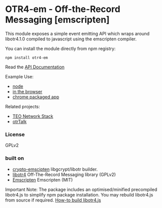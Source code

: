 # OTR4-em - Off-the-Record Messaging [emscripten]

This module exposes a simple event emitting API which wraps around libotr4.1.0 compiled to javascript using the emscripten compiler.

You can install the module directly from npm registry:

    npm install otr4-em

Read the [API Documentation](https://github.com/mnaamani/otr4-em/blob/master/doc/API.md)

Example Use:
- [node](https://github.com/mnaamani/otr4-em/blob/master/test/index.js)
- [in the browser](https://github.com/mnaamani/otr4-em/blob/master/test/index.html)
- [chrome packaged app](https://github.com/mnaamani/TEO/tree/master/build/chrome)

Related projects:
- [TEO Network Stack](https://github.com/mnaamani/TEO)
- [otrTalk](https://github.com/mnaamani/node-otr-talk)

### License
GPLv2

### built on
- [crypto-emscipten](https://github.com/mnaamani/crypto-emscripten/) libgcrypt/libotr builder.
- [libotr4](http://www.cypherpunks.ca/otr/) Off-The-Record Messaging library (GPLv2)
- [Emscripten](https://github.com/kripken/emscripten) Emscripten (MIT)

Important Note:
The package includes an optimised/minified precompiled libotr4.js to simplify npm package installation.
You may rebuild libotr4.js from source if required. [How-to build libotr4.js](https://github.com/mnaamani/otr4-em/blob/master/BUILDING)
